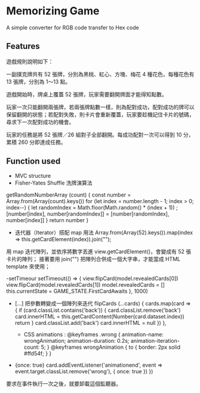 # Memorizing Game

A simple converter for RGB code transfer to Hex code

## Features

遊戲規則說明如下：

一副撲克牌共有 52 張牌，分別為黑桃、紅心、方塊、梅花 4 種花色，每種花色有 13 張牌，分別為 1～13 點。

遊戲開始時，牌桌上覆蓋 52 張牌，玩家需要翻開牌面才能得知點數。

玩家一次只能翻開兩張牌，若兩張牌點數一樣，則為配對成功，配對成功的牌可以保留翻開的狀態；若配對失敗，則卡片會重新覆蓋，玩家要趁機記住卡片的號碼，尋求下一次配對成功的機會。

玩家的任務是將 52 張牌／26 組對子全部翻開。每成功配對一次可以得到 10 分，累積 260 分即達成任務。



## Function used

- MVC structure 
- Fisher-Yates Shuffle 洗牌演算法

getRandomNumberArray (count) {
    const number = Array.from(Array(count).keys())
    for (let index = number.length - 1; index > 0; index--) {
      let randomIndex = Math.floor(Math.random() * (index + 1))
        ;[number[index], number[randomIndex]] = [number[randomIndex], number[index]]
    }
    return number
  }

- 迭代器（Iterator）搭配 map 用法
Array.from(Array(52).keys()).map(index => this.getCardElement(index)).join("");

用 map 迭代陣列，並依序將數字丟進 view.getCardElement()，會變成有 52 張卡片的陣列；
接著要用 join("") 把陣列合併成一個大字串，才能當成 HTML template 來使用；

-setTimeour
setTimeout(() => {
            view.flipCard(model.revealedCards[0])
            view.flipCard(model.revealedCards[1])
            model.revealedCards = []
            this.currentState = GAME_STATE.FirstCardAwaits
          }, 1000)

- [...]
把參數轉變成一個陣列來迭代
flipCards (...cards) {
    cards.map(card => {
      if (card.classList.contains('back')) {
        card.classList.remove('back')
        card.innerHTML = this.getCardContent(Number(card.dataset.index))
        return
      }
      card.classList.add('back')
      card.innerHTML = null
    })
  },

  - CSS animations : @keyframes
.wrong {
  animation-name: wrongAnimation;
  animation-duration: 0.2s;
  animation-iteration-count: 5;
}
@keyframes wrongAnimation {
  to {
    border: 2px solid #ffd54f;
  }
}


- {once: true} 
card.addEventListener('animationend', event =>   event.target.classList.remove('wrong'), { once: true })
    })

要求在事件執行一次之後，就要卸載這個監聽器。